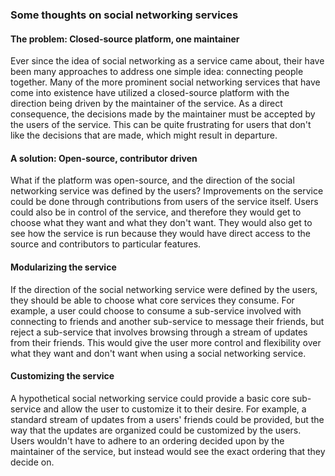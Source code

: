 ### Some thoughts on social networking services
#### The problem: Closed-source platform, one maintainer
Ever since the idea of social networking as a service came about, their have been many approaches to address one simple idea: connecting people together. Many of the more prominent social networking services that have come into existence have utilized a closed-source platform with the direction being driven by the maintainer of the service. As a direct consequence, the decisions made by the maintainer must be accepted by the users of the service. This can be quite frustrating for users that don't like the decisions that are made, which might result in departure.
#### A solution: Open-source, contributor driven
What if the platform was open-source, and the direction of the social networking service was defined by the users? Improvements on the service could be done through contributions from users of the service itself. Users could also be in control of the service, and therefore they would get to choose what they want and what they don't want. They would also get to see how the  service is run because they would have direct access to the source and contributors to particular features.
#### Modularizing the service
If the direction of the social networking service were defined by the users, they should be able to choose what core services they consume. For example, a user could choose to consume a sub-service involved with connecting to friends and another sub-service to message their friends, but reject a sub-service that involves browsing through a stream of updates from their friends. This would give the user more control and flexibility over what they want and don't want when using a social networking service.
#### Customizing the service
A hypothetical social networking service could provide a basic core sub-service and allow the user to customize it to their desire. For example, a standard stream of updates from a users' friends could be provided, but the way that the updates are organized could be customized by the users. Users wouldn't have to adhere to an ordering decided upon by the maintainer of the service, but instead would see the exact ordering that they decide on.
